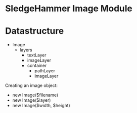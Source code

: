 
SledgeHammer Image Module
==========================

# Datastructure

* Image
  * layers
    * textLayer
    * imageLayer
	* container
      * pathLayer
      * imageLayer

Creating an image object:

* new Image($filename)
* new Image($layer)
* new Image($width, $height)

# 